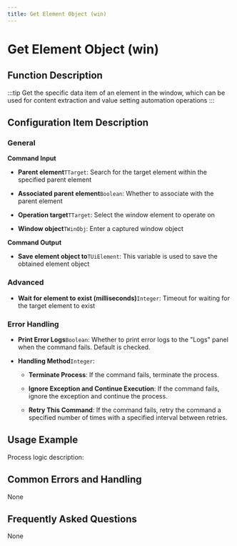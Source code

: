 ```yaml
---
title: Get Element Object (win)
---
```


# Get Element Object (win)

## Function Description

:::tip 
Get the specific data item of an element in the window, which can be used for content extraction and value setting automation operations
:::

## Configuration Item Description

### General

**Command Input**

- **Parent element**`TTarget`: Search for the target element within the specified parent element

- **Associated parent element**`Boolean`: Whether to associate with the parent element

- **Operation target**`TTarget`: Select the window element to operate on

- **Window object**`TWinObj`: Enter a captured window object


**Command Output**

- **Save element object to**`TUiElement`: This variable is used to save the obtained element object

### Advanced

- **Wait for element to exist (milliseconds)**`Integer`: Timeout for waiting for the target element to exist


### Error Handling

- **Print Error Logs**`Boolean`: Whether to print error logs to the "Logs" panel when the command fails. Default is checked. 

- **Handling Method**`Integer`:

    - **Terminate Process**: If the command fails, terminate the process.

    - **Ignore Exception and Continue Execution**: If the command fails, ignore the exception and continue the process.

    - **Retry This Command**: If the command fails, retry the command a specified number of times with a specified interval between retries.

## Usage Example

Process logic description:

## Common Errors and Handling

None

## Frequently Asked Questions

None

